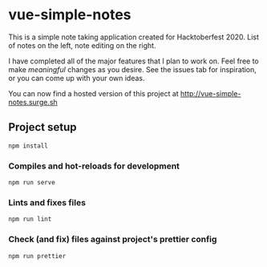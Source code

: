 # vue-simple-notes

This is a simple note taking application created for Hacktoberfest 2020. List of notes on the left, note editing on the right.

I have completed all of the major features that I plan to work on. Feel free to make _meaningful_ changes as you desire. See the issues tab for inspiration, or you can come up with your own ideas.

You can now find a hosted version of this project at http://vue-simple-notes.surge.sh

## Project setup

```
npm install
```

### Compiles and hot-reloads for development

```
npm run serve
```

### Lints and fixes files

```
npm run lint
```

### Check (and fix) files against project's prettier config

```
npm run prettier
```

